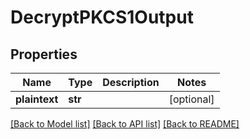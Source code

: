 # DecryptPKCS1Output

## Properties
Name | Type | Description | Notes
------------ | ------------- | ------------- | -------------
**plaintext** | **str** |  | [optional] 

[[Back to Model list]](../README.md#documentation-for-models) [[Back to API list]](../README.md#documentation-for-api-endpoints) [[Back to README]](../README.md)



